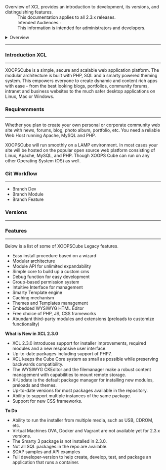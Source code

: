 <dl>
  <dt>Overview of XCL provides an introduction to development, its versions, and distinguishing features.</dt>
  <dd><span class="iconify" data-icon="mdi:cube-scan" data-width="18px" data-height="18px"></span> This documentation applies to all 2.3.x releases.</dd>
  <dd><span class="iconify" data-icon="mdi:account-multiple" data-width="18px" data-height="18px"></span> Intended Audiences :</dd>
  <dd>This information is intended for administrators and developers.</dd>
</dl>

<details>
<summary style="cursor: pointer;">Overview</summary>

- Introduction XCL
- Requiremments
- Git Workflow
- Versions
- Features
- What's New

</details>

-----

### Introduction XCL
-----
XOOPSCube is a simple, secure and scalable web application platform. The modular architecture is built with PHP, SQL and a smarty powered theming system. This empowers everyone to create dynamic and content rich apps with ease - from the best looking blogs, portfolios, community forums, intranet and business websites to the much safer desktop applications on Linux, Mac or Windows.

### Requiremments
-----
Whether you plan to create your own personal or corporate community web site with news, forums, blog, photo album, portfolio, etc. You need a reliable Web Host running Apache, MySQL and PHP.

XOOPSCube will run smoothly on a LAMP environment. In most cases your site will be hosted on the popular open source web platform consisting of Linux, Apache, MySQL, and PHP. Though XOOPS Cube can run on any other Operating System (OS) as well.

### Git Workflow
-----

* Branch Dev
* Branch Module
* Branch Feature

### Versions
-----

### Features
-----
Below is a list of some of XOOPSCube Legacy features.

* Easy install procedure based on a wizard
* Modular architecture
* Module API for unlimited expandability
* Simple core to build up a custom cms
* Debug function for easy development
* Group-based permission system
* Intuitive Interface for management
* Smarty Template engine
* Caching mechanism
* Themes and Templates management
* Embedded WYSIWYG HTML Editor
* Free choice of PHP, JS, CSS frameworks
* Abundant third-party modules and extensions (preloads to customize functionality)

**What is New in XCL 2.3.0**

* XCL 2.3.0 introduces support for installer improvements, required modules and a new responsive user interface.
* Up-to-date packages including support of PHP7.
* XCL keeps the Cube Core system as small as possible while preserving backwards compatibility. 
* The WYSIWYG CKEditor and the filemanager make a robust content management with capabilities to mount remote storage. 
* X-Update is the default package manager for installing new modules, preloads and themes.
* Up-to-date versions for most packages available in the repository.
* Ability to support multiple instances of the same package.
* Support for new CSS frameworks.

**To Do**

+ Ability to run the installer from multiple media, such as USB, CDROM, etc.
+ Virtual Machines OVA, Docker and Vagrant are not  available yet for 2.3.x versions.
+ The Smarty 3 package is not installed in 2.3.0.
+ Not all SQL packages in the repo are available.
+ SOAP samples and API examples
+ Full developer-version to help create, develop, test, and package an application that runs a container.
